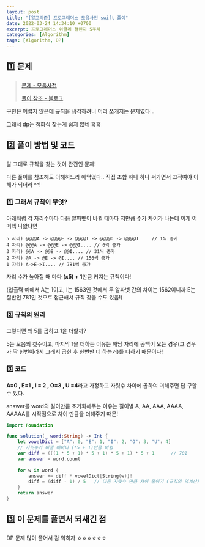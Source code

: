 ```yaml
---
layout: post
title: "[알고리즘] 프로그래머스 모음사전 swift 풀이"
date: 2022-03-24 14:34:10 +0700
excerpt: 프로그래머스 위클리 챌린지 5주차
categories: [Algorithm]
tags: [Algorithm, DP]
---
```


## 1️⃣ 문제

> [문제 - 모음사전](https://programmers.co.kr/learn/courses/30/lessons/84512)
>
> [풀이 참조 - 블로그](https://moondol-ai.tistory.com/423)

구현은 어렵지 않은데 규칙을 생각하려니 머리 쪼개지는 문제였다 ..

그래서 dp는 점화식 찾는게 쉽지 않네 흑흑



## 2️⃣ 풀이 방법 및 코드

말 그대로 규칙을 찾는 것이 관건인 문제!

다른 풀이를 참조해도 이해하느라 애먹었다.. 직접 조합 하나 하나 써가면서 끄적여야 이해가 되더라 ^^!

### 1️⃣ 그래서 규칙이 무엇?

아래처럼 각 자리수마다 다음 알파벳이 바뀔 때마다 저만큼 수가 차이가 나는데 이게 어떠헥 나왔냐면

```
5 자리) @@@@A -> @@@@E -> @@@@I -> @@@@O -> @@@@U		// 1씩 증가
4 자리) @@@A -> @@@E -> @@@I.... // 6씩 증가
3 자리) @@A -> @@E -> @@I.... // 31씩 증가
2 자리) @A -> @E -> @I.... // 156씩 증가
1 자리) A->E->I.... // 781씩 증가
```

자리 수가 높아질 때 마다 **(x5) + 1**만큼 커지는 규칙이다!

(입출력 예에서 A는 1이고, I는 1563인 것에서 두 알파벳 간의 차이는 1562이니까 E는 절반인 781인 것으로 접근해서 규칙 찾을 수도 있음!)

### 2️⃣ 규칙의 원리

그렇다면 왜 5를 곱하고 1을 더할까?

5는 모음의 갯수이고, 마지막 1을 더하는 이유는 해당 자리에 공백이 오는 경우(그 경우가 딱 한번이라서 그래서 곱한 후 한번만 더 하는거)를 더하기 때문이다!

### 3️⃣ 코드

**A=0 , E=1 , I = 2 , O=3 , U =4**라고 가정하고 자릿수 차이에 곱하여 더해주면 답 구할 수 있다.

answer를 word의 길이만큼 초기화해주는 이유는 길이별 A, AA, AAA, AAAA, AAAAA를 시작점으로 차이 만큼을 더해주기 때문!

``` swift
import Foundation

func solution(_ word:String) -> Int {
    let vowelDict = ["A": 0, "E": 1, "I": 2, "O": 3, "U": 4]
    // 자릿수가 바뀔 때마다 (*5 + 1)만큼 바뀜
    var diff = (((1 * 5 + 1) * 5 + 1) * 5 + 1) * 5 + 1      // 781
    var answer = word.count
    
    for w in word {
        answer += diff * vowelDict[String(w)]!
        diff = (diff - 1) / 5   // 다음 자릿수 만큼 차이 줄이기 (규칙의 역계산)
    }
    return answer
}
```



## 3️⃣ 이 문제를 풀면서 되새긴 점

DP 문제 많이 풀어서 감 익히자 ㅎㅎㅎㅎㅎㅎ
